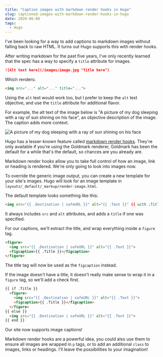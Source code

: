 ```yaml
---
title: "Caption images with markdown render hooks in Hugo"
slug: captioned-images-with-markdown-render-hooks-in-hugo
date: 2020-06-08
tags:
  - Hugo
---
```


I've been looking for a way to add captions to markdown images without falling back to raw HTML. It turns out Hugo supports this with render hooks.

<!--more-->

After writing markdown for the past five years, I've only recently learned that the spec has a way to specify a `title` attribute for images.

```markdown
![Alt text here](/images/image.jpg "Title here")
```

Which renders:

```html
<img src="..." alt="..." title="...">
```

Using the `alt` text would work too, but I prefer to keep the `alt` text objective, and use the `title` attribute for additional flavor.

For example, the alt text of the image below is "A picture of my dog sleeping with a ray of sun shining on his face", an objective description of the image. The caption adds more context.

![A picture of my dog sleeping with a ray of sun shining on his face](/media/dog-nap.jpg "My dog always looks for a ray of sun on the floor for his morning nap. Yes, morning naps are a thing if you sleep 20 hours a day.")

Hugo has a lesser-known feature called [markdown render hooks](https://gohugo.io/getting-started/configuration-markup#markdown-render-hooks). They're only available if you're using the Goldmark renderer, Goldmark has been the default for a while that's the default, so chances are you already are.

Markdown render hooks allow you to take full control of how an image, link or heading is rendered. We're only going to look into images now.

To override the generic image output, you can create a new template for your site's images. Hugo will look for an image template in `layouts/_default/_markup/render-image.html`.

The default template looks something like this:

```html
<img src="{{ .Destination | safeURL }}" alt="{{ .Text }}" {{ with .Title }} title="{{ . }}" {{ end }} />
```

It always includes `src` and `alt` attributes, and adds a `title` if one was specified.

For our captions, we'll extract the title, and wrap everything inside a `figure` tag.

```html
<figure>
  <img src="{{ .Destination | safeURL }}" alt="{{ .Text }}">
  <figcaption>{{ .Title }}</figcaption>
</figure>
```

The title tag will now be used as the `figcaption` instead.

If the image doesn't have a title, it doesn't really make sense to wrap it in a `figure` tag, so we'll add a check first.

```html
{{ if .Title }}
  <figure>
    <img src="{{ .Destination | safeURL }}" alt="{{ .Text }}">
    <figcaption>{{ .Title }}</figcaption>
  </figure>
{{ else }}
  <img src="{{ .Destination | safeURL }}" alt="{{ .Text }}">
{{ end }}
```

Our site now supports image captions!

Markdown render hooks are a powerful idea, you could also use them to ensure all images are wrapped in `p` tags, or to add an additional `class` to images, links or headings. I'll leave the possibilities to your imagination!
